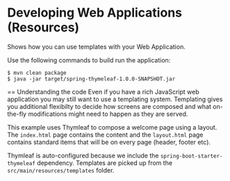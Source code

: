 # Developing Web Applications (Resources)

Shows how you can use templates with your Web Application.

Use the following commands to build run the application:
```
$ mvn clean package
$ java -jar target/spring-thymeleaf-1.0.0-SNAPSHOT.jar
```

== Understanding the code
Even if you have a rich JavaScript web application you may still want to use a templating
system. Templating gives you additional flexibilty to decide how screens are composed and
what on-the-fly modifications might need to happen as they are served.

This example uses Thymleaf to compose a welcome page using a layout. The `index.html` page
contains the content and the `layout.html` page contains standard items that will be on
every page (header, footer etc).

Thymleaf is auto-configured because we include the `spring-boot-starter-thymeleaf`
dependency. Templates are picked up from the `src/main/resources/templates` folder.
